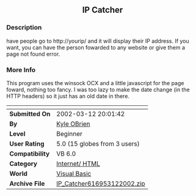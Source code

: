 ﻿<div align="center">

## IP Catcher


</div>

### Description

have people go to http://yourip/ and it will display their IP address. If you want, you can have the person fowarded to any website or give them a page not found error.
 
### More Info
 
This program uses the winsock OCX and a little javascript for the page foward, nothing too fancy. I was too lazy to make the date change (in the HTTP headers) so it just has an old date in there.


<span>             |<span>
---                |---
**Submitted On**   |2002-03-12 20:01:42
**By**             |[Kyle OBrien](https://github.com/Planet-Source-Code/PSCIndex/blob/master/ByAuthor/kyle-obrien.md)
**Level**          |Beginner
**User Rating**    |5.0 (15 globes from 3 users)
**Compatibility**  |VB 6\.0
**Category**       |[Internet/ HTML](https://github.com/Planet-Source-Code/PSCIndex/blob/master/ByCategory/internet-html__1-34.md)
**World**          |[Visual Basic](https://github.com/Planet-Source-Code/PSCIndex/blob/master/ByWorld/visual-basic.md)
**Archive File**   |[IP\_Catcher616953122002\.zip](https://github.com/Planet-Source-Code/kyle-obrien-ip-catcher__1-32631/archive/master.zip)








